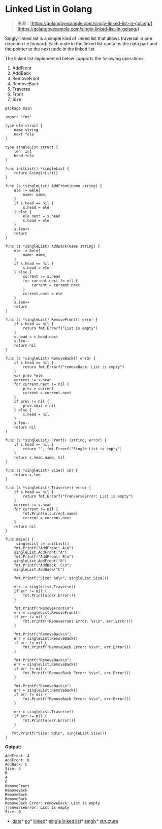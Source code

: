<!--yml
category: 未分类
date: 2024-10-13 06:05:32
-->

# Linked List in Golang

> 来源：[https://golangbyexample.com/singly-linked-list-in-golang/](https://golangbyexample.com/singly-linked-list-in-golang/)

Singly-linked list is a simple kind of linked list that allows traversal in one direction i.e forward. Each node in the linked list contains the data part and the pointer to the next node in the linked list.

The linked list implemented below supports the following operations

1.  AddFront
2.  AddBack
3.  RemoveFront
4.  RemoveBack
5.  Traverse
6.  Front
7.  Size

```
package main

import "fmt"

type ele struct {
    name string
    next *ele
}

type singleList struct {
    len  int
    head *ele
}

func initList() *singleList {
    return &singleList{}
}

func (s *singleList) AddFront(name string) {
    ele := &ele{
        name: name,
    }
    if s.head == nil {
        s.head = ele
    } else {
        ele.next = s.head
        s.head = ele
    }
    s.len++
    return
}

func (s *singleList) AddBack(name string) {
    ele := &ele{
        name: name,
    }
    if s.head == nil {
        s.head = ele
    } else {
        current := s.head
        for current.next != nil {
            current = current.next
        }
        current.next = ele
    }
    s.len++
    return
}

func (s *singleList) RemoveFront() error {
    if s.head == nil {
        return fmt.Errorf("List is empty")
    }
    s.head = s.head.next
    s.len--
    return nil
}

func (s *singleList) RemoveBack() error {
    if s.head == nil {
        return fmt.Errorf("removeBack: List is empty")
    }
    var prev *ele
    current := s.head
    for current.next != nil {
        prev = current
        current = current.next
    }
    if prev != nil {
        prev.next = nil
    } else {
        s.head = nil
    }
    s.len--
    return nil
}

func (s *singleList) Front() (string, error) {
    if s.head == nil {
        return "", fmt.Errorf("Single List is empty")
    }
    return s.head.name, nil
}

func (s *singleList) Size() int {
    return s.len
}

func (s *singleList) Traverse() error {
    if s.head == nil {
        return fmt.Errorf("TranverseError: List is empty")
    }
    current := s.head
    for current != nil {
        fmt.Println(current.name)
        current = current.next
    }
    return nil
}

func main() {
     singleList := initList()
    fmt.Printf("AddFront: A\n")
    singleList.AddFront("A")
    fmt.Printf("AddFront: B\n")
    singleList.AddFront("B")
    fmt.Printf("AddBack: C\n")
    singleList.AddBack("C")

    fmt.Printf("Size: %d\n", singleList.Size())

    err := singleList.Traverse()
    if err != nil {
        fmt.Println(err.Error())
    }

    fmt.Printf("RemoveFront\n")
    err = singleList.RemoveFront()
    if err != nil {
        fmt.Printf("RemoveFront Error: %s\n", err.Error())
    }

    fmt.Printf("RemoveBack\n")
    err = singleList.RemoveBack()
    if err != nil {
        fmt.Printf("RemoveBack Error: %s\n", err.Error())
    }

    fmt.Printf("RemoveBack\n")
    err = singleList.RemoveBack()
    if err != nil {
        fmt.Printf("RemoveBack Error: %s\n", err.Error())
    }

    fmt.Printf("RemoveBack\n")
    err = singleList.RemoveBack()
    if err != nil {
        fmt.Printf("RemoveBack Error: %s\n", err.Error())
    }

    err = singleList.Traverse()
    if err != nil {
        fmt.Println(err.Error())
    }

   fmt.Printf("Size: %d\n", singleList.Size())
}
```

**Output:**

```
AddFront: A
AddFront: B
AddBack: C
Size: 3
B
A
C
RemoveFront
RemoveBack
RemoveBack
RemoveBack
RemoveBack Error: removeBack: List is empty
TranverseError: List is empty
Size: 0
```

*   [data](https://golangbyexample.com/tag/data/)*   [go](https://golangbyexample.com/tag/go/)*   [linked](https://golangbyexample.com/tag/linked/)*   [single linked list](https://golangbyexample.com/tag/single-linked-list/)*   [singly](https://golangbyexample.com/tag/singly/)*   [structure](https://golangbyexample.com/tag/structure/)